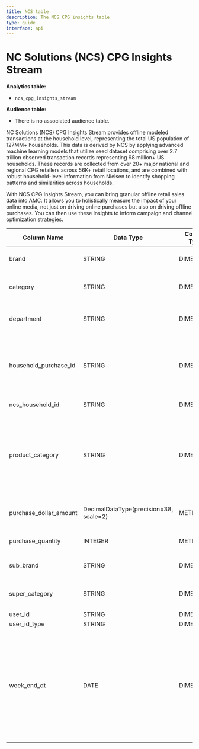 ```yaml
---
title: NCS table
description: The NCS CPG insights table
type: guide
interface: api
---
```


# NC Solutions (NCS) CPG Insights Stream

**Analytics table:** 

* `ncs_cpg_insights_stream`

**Audience table:** 

* There is no associated audience table.

NC Solutions (NCS) CPG Insights Stream provides offline modeled transactions at the household level, representing the total US population of 127MM+ households. This data is derived by NCS by applying advanced machine learning models that utilize seed dataset comprising over 2.7 trillion observed transaction records representing 98 million+ US households. These records are collected from over 20+ major national and regional CPG retailers across 56K+ retail locations, and are combined with robust household-level information from Nielsen to identify shopping patterns and similarities across households.

With NCS CPG Insights Stream, you can bring granular offline retail sales data into AMC. It allows you to holistically measure the impact of your online media, not just on driving online purchases but also on driving offline purchases. You can then use these insights to inform campaign and channel optimization strategies.

| Column Name | Data Type | Column Type | Column Description | Aggregation thresholds |
|------------|------------|--------------|-------------------|---------------------|
| brand | STRING | DIMENSION | NCS syndicated brand name | LOW |
| category | STRING | DIMENSION | NCS syndicated product category name | LOW |
| department | STRING | DIMENSION | NCS syndicated department name | LOW |
| household\_purchase\_id | STRING | DIMENSION | Unique ID for the household purchase event, can be used to count distinct household purchases. | VERY\_HIGH |
| ncs\_household\_id | STRING | DIMENSION | NCS household ID | VERY\_HIGH |
| product\_category | STRING | DIMENSION | NCS syndicated subscription resource object; associated with the department, super\_category and category attributes | LOW |
| purchase\_dollar\_amount | DecimalDataType(precision=38, scale=2) | METRIC | US Dollar amount of products purchased | LOW |
| purchase\_quantity | INTEGER | METRIC | Quantity of products purchased | LOW |
| sub\_brand | STRING | DIMENSION | NCS syndicated sub brand name | LOW |
| super\_category | STRING | DIMENSION | NCS syndicated super product category name | LOW |
| user\_id | STRING | DIMENSION | User ID | VERY\_HIGH |
| user\_id\_type | STRING | DIMENSION | Type of user ID | LOW |
| week\_end\_dt | DATE | DIMENSION | Week end date. Datestamp of last day included in the weekly transaction file. Datestamps will always be the Saturday of each week and represents purchases over the last 7 full days; Sunday-Saturday. | LOW |